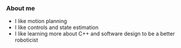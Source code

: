 ### About me
- I like motion planning
- I like controls and state estimation
- I like learning more about C++ and software design to be a better roboticist
